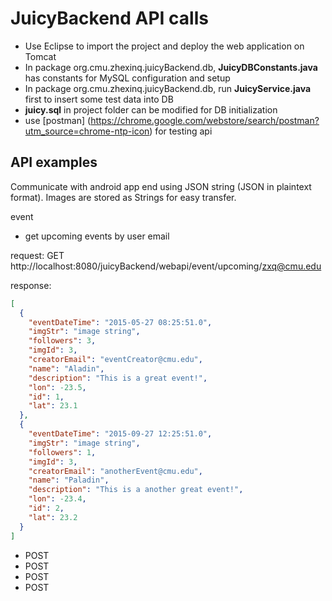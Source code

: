 # JuicyBackend API calls

* Use Eclipse to import the project and deploy the web application on Tomcat
* In package org.cmu.zhexinq.juicyBackend.db, **JuicyDBConstants.java** has constants for MySQL configuration and setup
* In package org.cmu.zhexinq.juicyBackend.db, run **JuicyService.java** first to insert some test data into DB
* **juicy.sql** in project folder can be modified for DB initialization
* use [postman] (https://chrome.google.com/webstore/search/postman?utm_source=chrome-ntp-icon) for testing api

## API examples

Communicate with android app end using JSON string (JSON in plaintext format). Images are stored as Strings for easy transfer.

event

* get upcoming events by user email

request: GET http://localhost:8080/juicyBackend/webapi/event/upcoming/zxq@cmu.edu 

response: 
```json
[
  {
    "eventDateTime": "2015-05-27 08:25:51.0",
    "imgStr": "image string",
    "followers": 3,
    "imgId": 3,
    "creatorEmail": "eventCreator@cmu.edu",
    "name": "Aladin",
    "description": "This is a great event!",
    "lon": -23.5,
    "id": 1,
    "lat": 23.1
  },
  {
    "eventDateTime": "2015-09-27 12:25:51.0",
    "imgStr": "image string",
    "followers": 1,
    "imgId": 3,
    "creatorEmail": "anotherEvent@cmu.edu",
    "name": "Paladin",
    "description": "This is a another great event!",
    "lon": -23.4,
    "id": 2,
    "lat": 23.2
  }
]
```


* POST
* POST
* POST
* POST



